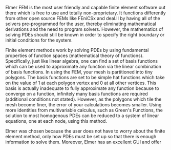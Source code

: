 Elmer FEM is the most user friendly and capable finite element software out there which is free to use and totally non-proprietary. It functions differently from other open source FEMs like FEniCSx and deal.II by having all of the solvers pre-programmed for the user, thereby eliminating mathematical derivations and the need to program solvers. However, the mathematics of solving PDEs should still be known in order to specify the right boundary or initial conditions for the system.

Finite element methods work by solving PDEs by using fundamental properties of function spaces (mathematical theory of functions). Specifically, just like linear algebra, one can find a set of basis functions which can be used to approximate any function via the linear combination of basis functions. In using the FEM, your mesh is partitioned into tiny polygons. The basis functions are set to be simple hat functions which take on the value of 1 at each polygon vertex and 0 at all other vertices. This basis is actually inadequate to fully approximate any function because to converge on a function, infinitely many basis functions are required (additional conditions not stated). However, as the polygons which tile the mesh become finer, the error of your calculations becomes smaller. Using more identities from multivariable calculus, such as Green's Functions, the solution to most homogenous PDEs can be reduced to a system of linear equations, one at each node, using this method.

Elmer was chosen because the user does not have to worry about the finite element method, only how PDEs must be set up so that there is enough information to solve them. Moreover, Elmer has an excellent GUI and offer